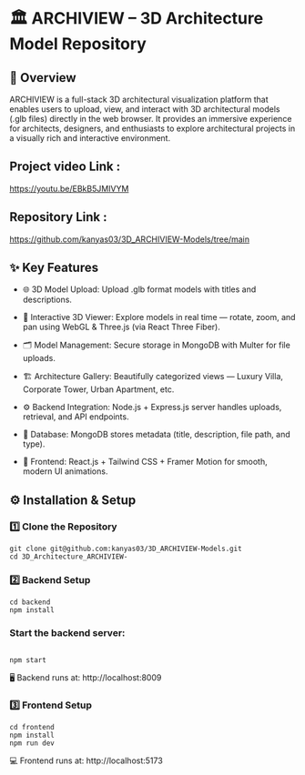 # 🏛️ ARCHIVIEW – 3D Architecture Model Repository
## 📌 Overview

ARCHIVIEW is a full-stack 3D architectural visualization platform that enables users to upload, view, and interact with 3D architectural models (.glb files) directly in the web browser.
It provides an immersive experience for architects, designers, and enthusiasts to explore architectural projects in a visually rich and interactive environment.

## Project video Link :
https://youtu.be/EBkB5JMIVYM

## Repository Link :
https://github.com/kanyas03/3D_ARCHIVIEW-Models/tree/main


## ✨ Key Features

- 🌐 3D Model Upload: Upload .glb format models with titles and descriptions.

- 🧠 Interactive 3D Viewer: Explore models in real time — rotate, zoom, and pan using WebGL & Three.js (via React Three Fiber).

- 🗂 Model Management: Secure storage in MongoDB with Multer for file uploads.

- 🏗 Architecture Gallery: Beautifully categorized views — Luxury Villa, Corporate Tower, Urban Apartment, etc.

- ⚙️ Backend Integration: Node.js + Express.js server handles uploads, retrieval, and API endpoints.

- 💾 Database: MongoDB stores metadata (title, description, file path, and type).

- 🎨 Frontend: React.js + Tailwind CSS + Framer Motion for smooth, modern UI animations.



## ⚙️ Installation & Setup

### 1️⃣ Clone the Repository
```
git clone git@github.com:kanyas03/3D_ARCHIVIEW-Models.git
cd 3D_Architecture_ARCHIVIEW-
```


### 2️⃣ Backend Setup
```
cd backend
npm install
```



### Start the backend server:
```

npm start

```

🖥 Backend runs at: http://localhost:8009


### 3️⃣ Frontend Setup
```
cd frontend
npm install
npm run dev
```
💻 Frontend runs at: http://localhost:5173
